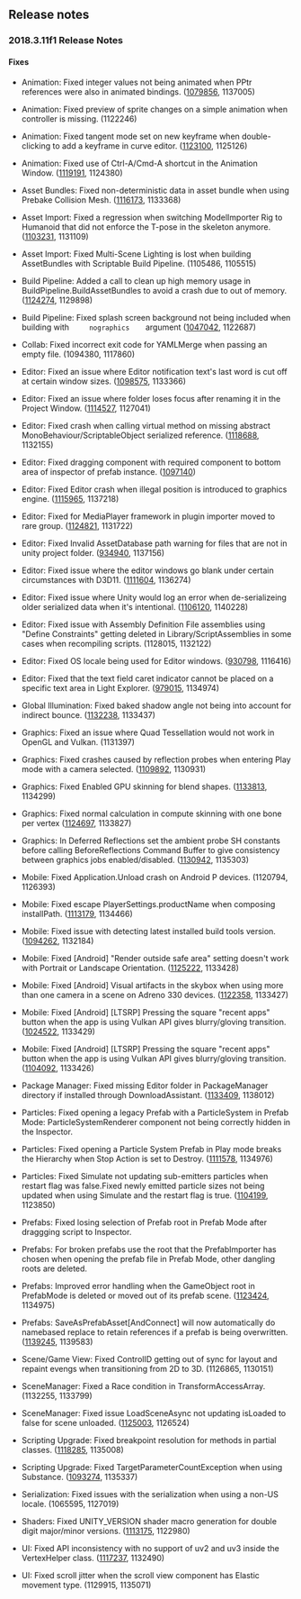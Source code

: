 ## Release notes

### 2018.3.11f1 Release Notes

#### Fixes

-   Animation: Fixed integer values not being animated when PPtr references were also in animated bindings. ([1079856](https://issuetracker.unity3d.com/issues/the-sorting-orders-of-animated-skinnedmeshrenderers-are-not-animated-in-play-mode), 1137005)

-   Animation: Fixed preview of sprite changes on a simple animation when controller is missing. (1122246)

-   Animation: Fixed tangent mode set on new keyframe when double-clicking to add a keyframe in curve editor. ([1123100](https://issuetracker.unity3d.com/issues/incorrect-default-interpolation-type-when-using-double-click-to-create-a-key), 1125126)

-   Animation: Fixed use of Ctrl-A/Cmd-A shortcut in the Animation Window. ([1119191](https://issuetracker.unity3d.com/issues/animation-nodes-are-not-selected-when-clicking-ctrl-plus-a), 1124380)

-   Asset Bundles: Fixed non-deterministic data in asset bundle when using Prebake Collision Mesh. ([1116173](https://issuetracker.unity3d.com/issues/when-prebake-collision-mesh-option-is-on-assetbundle-is-built-differently-each-time-we-rebuild-the-same-project), 1133368)

-   Asset Import: Fixed a regression when switching ModelImporter Rig to Humanoid that did not enforce the T-pose in the skeleton anymore. ([1103231](https://issuetracker.unity3d.com/issues/3d-model-in-animation-gets-modified-when-play-mode-is-entered), 1131109)

-   Asset Import: Fixed Multi-Scene Lighting is lost when building AssetBundles with Scriptable Build Pipeline. (1105486, 1105515)

-   Build Pipeline: Added a call to clean up high memory usage in BuildPipeline.BuildAssetBundles to avoid a crash due to out of memory. ([1124274](https://issuetracker.unity3d.com/issues/assetbundles-memory-does-not-get-cleared-during-the-assetbundle-build-process), 1129898)

-   Build Pipeline: Fixed splash screen background not being included when building with`      nographics     `argument ([1047042](https://issuetracker.unity3d.com/issues/splash-background-is-not-visible-when-android-game-is-built-in-batchmode), 1122687)

-   Collab: Fixed incorrect exit code for YAMLMerge when passing an empty file. (1094380, 1117860)

-   Editor: Fixed an issue where Editor notification text\'s last word is cut off at certain window sizes. ([1098575](https://issuetracker.unity3d.com/issues/editor-notification-texts-last-word-is-cut-off-at-certain-window-sizes), 1133366)

-   Editor: Fixed an issue where folder loses focus after renaming it in the Project Window. ([1114527](https://issuetracker.unity3d.com/issues/folder-looses-focus-after-renaming-it-in-the-project-window), 1127041)

-   Editor: Fixed crash when calling virtual method on missing abstract MonoBehaviour/ScriptableObject serialized reference. ([1118688](https://issuetracker.unity3d.com/issues/crash-on-mono-jit-code-when-calling-virtual-protected-void), 1132155)

-   Editor: Fixed dragging component with required component to bottom area of inspector of prefab instance. ([1097140](https://issuetracker.unity3d.com/issues/improved-prefabs-script-with-required-component-cannot-be-added-to-prefab-instance-via-inspector))

-   Editor: Fixed Editor crash when illegal position is introduced to graphics engine. ([1115965](https://issuetracker.unity3d.com/issues/editor-crashes-on-cullcasterscommon-when-you-walk-off-the-edge-in-a-play-mode), 1137218)

-   Editor: Fixed for MediaPlayer framework in plugin importer moved to rare group. ([1124821](https://issuetracker.unity3d.com/issues/ios-the-build-process-fails-within-xcode-with-a-linker-error-because-unity-does-not-add-the-mediaplayer-framework), 1131722)

-   Editor: Fixed Invalid AssetDatabase path warning for files that are not in unity project folder. ([934940](https://issuetracker.unity3d.com/issues/perforce-invalid-assetdatabase-path-warnings-when-files-outside-of-perforce-are-checked-out), 1137156)

-   Editor: Fixed issue where the editor windows go blank under certain circumstances with D3D11. ([1111604](https://issuetracker.unity3d.com/issues/editor-goes-blank-when-setting-cameras-clear-flags-to-depth-only-or-dont-clear), 1136274)

-   Editor: Fixed issue where Unity would log an error when de-serializeing older serialized data when it\'s intentional. ([1106120](https://issuetracker.unity3d.com/issues/asset-importer-projectsettings-dot-asset-type-mismatch-exception-thrown-when-importing-a-project-from-asset-store-or-collab), 1140228)

-   Editor: Fixed issue with Assembly Definition File assemblies using \"Define Constraints\" getting deleted in Library/ScriptAssemblies in some cases when recompiling scripts. (1128015, 1132122)

-   Editor: Fixed OS locale being used for Editor windows. ([930798](https://issuetracker.unity3d.com/issues/windows-editor-uses-os-locale-settings-i-dot-e-commas-instead-of-dots-in-float-inspector-fields-with-experimental-net-4-dot-6), 1116416)

-   Editor: Fixed that the text field caret indicator cannot be placed on a specific text area in Light Explorer. ([979015](https://issuetracker.unity3d.com/issues/ui-cursor-cannot-be-focused-on-a-certain-place-in-the-field-after-clicking-on-it-in-the-light-explorer-window), 1134974)

-   Global Illumination: Fixed baked shadow angle not being into account for indirect bounce. ([1132238](https://issuetracker.unity3d.com/issues/cpu-plm-strange-sampling-artifacts-are-visible-in-monuments-and-obelisks-scene), 1133437)

-   Graphics: Fixed an issue where Quad Tessellation would not work in OpenGL and Vulkan. (1131397)

-   Graphics: Fixed crashes caused by reflection probes when entering Play mode with a camera selected. ([1109892](https://issuetracker.unity3d.com/issues/unity-crashes-on-transform-gettransformaccess-when-entering-play-mode-with-the-main-camera-selected-in-the-hierarchy), 1130931)

-   Graphics: Fixed Enabled GPU skinning for blend shapes. ([1133813](https://issuetracker.unity3d.com/issues/metal-using-models-with-blend-shapes-causes-the-skinning-to-happen-on-the-cpu-instead-of-the-gpu), 1134299)

-   Graphics: Fixed normal calculation in compute skinning with one bone per vertex ([1124697](https://issuetracker.unity3d.com/issues/1-bone-blend-weights-mesh-normals-have-unexpected-shadows-when-gpu-skinning-star-is-enabled), 1133827)

-   Graphics: In Deferred Reflections set the ambient probe SH constants before calling BeforeReflections Command Buffer to give consistency between graphics jobs enabled/disabled. ([1130942](https://issuetracker.unity3d.com/issues/global-snow-asset-is-rendered-darker-in-a-player-build-when-graphic-jobs-experimental-is-enabled), 1135303)

-   Mobile: Fixed Application.Unload crash on Android P devices. (1120794, 1126393)

-   Mobile: Fixed escape PlayerSettings.productName when composing installPath. ([1113179](https://issuetracker.unity3d.com/issues/build-and-run-fails-and-throws-an-incorect-path-error-when-the-projects-product-name-includes-a-colon), 1134466)

-   Mobile: Fixed issue with detecting latest installed build tools version. ([1094262](https://issuetracker.unity3d.com/issues/android-update-android-sdk-button-doesnt-update-it-when-clicked-in-popup-provided-because-of-outdated-android-sdk), 1132184)

-   Mobile: Fixed \[Android\] \"Render outside safe area\" setting doesn\'t work with Portrait or Landscape Orientation. ([1125222](https://issuetracker.unity3d.com/issues/android-render-outside-safe-area-setting-doesnt-work-with-portrait-or-landscape-orientation), 1133428)

-   Mobile: Fixed \[Android\] Visual artifacts in the skybox when using more than one camera in a scene on Adreno 330 devices. ([1122358](https://issuetracker.unity3d.com/issues/android-visual-artifacts-in-the-skybox-when-using-more-than-one-camera-in-a-scene-on-adreno-330-devices), 1133427)

-   Mobile: Fixed \[Android\] \[LTSRP\] Pressing the square \"recent apps\" button when the app is using Vulkan API gives blurry/gloving transition. ([1024522](https://issuetracker.unity3d.com/issues/android-ltsrp-pressing-the-square-recent-apps-button-when-the-app-is-using-vulkan-api-gives-blurry-slash-gloving-transition), 1133429)

-   Mobile: Fixed \[Android\] \[LTSRP\] Pressing the square \"recent apps\" button when the app is using Vulkan API gives blurry/gloving transition. ([1104092](https://issuetracker.unity3d.com/issues/android-preserve-framebuffer-alpha-flag-always-shows-the-phone-background), 1133426)

-   Package Manager: Fixed missing Editor folder in PackageManager directory if installed through DownloadAssistant. ([1133409](https://issuetracker.unity3d.com/issues/linux-missing-editor-folder-in-packagemanager-directory), 1138012)

-   Particles: Fixed opening a legacy Prefab with a ParticleSystem in Prefab Mode: ParticleSystemRenderer component not being correctly hidden in the Inspector.

-   Particles: Fixed opening a Particle System Prefab in Play mode breaks the Hierarchy when Stop Action is set to Destroy. ([1111578](https://issuetracker.unity3d.com/issues/opening-particle-system-prefab-in-play-mode-breaks-the-hierarchy-when-stop-action-is-set-to-destroy), 1134976)

-   Particles: Fixed Simulate not updating sub-emitters particles when restart flag was false.Fixed newly emitted particle sizes not being updated when using Simulate and the restart flag is true. ([1104199](https://issuetracker.unity3d.com/issues/sub-emitter-particles-dont-spawn-when-activated-through-a-control-track-in-timeline), 1123850)

-   Prefabs: Fixed losing selection of Prefab root in Prefab Mode after draggging script to Inspector.

-   Prefabs: For broken prefabs use the root that the PrefabImporter has chosen when opening the prefab file in Prefab Mode, other dangling roots are deleted.

-   Prefabs: Improved error handling when the GameObject root in PrefabMode is deleted or moved out of its prefab scene. ([1123424](https://issuetracker.unity3d.com/issues/prefab-disappears-from-prefab-mode-when-setting-prefab-parent-with-gameobject-dot-find), 1134975)

-   Prefabs: SaveAsPrefabAsset\[AndConnect\] will now automatically do namebased replace to retain references if a prefab is being overwritten. ([1139245](https://issuetracker.unity3d.com/issues/references-to-prefab-lost-after-overwriting), 1139583)

-   Scene/Game View: Fixed ControlID getting out of sync for layout and repaint evengs when transitioning from 2D to 3D. (1126865, 1130151)

-   SceneManager: Fixed a Race condition in TransformAccessArray. (1132255, 1133799)

-   SceneManager: Fixed issue LoadSceneAsync not updating isLoaded to false for scene unloaded. ([1125003](https://issuetracker.unity3d.com/issues/scenemanager-dot-sceneunloaded-callback-still-returns-scene-dot-isloaded-equals-equals-true), 1126524)

-   Scripting Upgrade: Fixed breakpoint resolution for methods in partial classes. ([1118285](https://issuetracker.unity3d.com/issues/unable-to-find-a-corresponding-location-while-using-partial-classes-slash-methods-when-debugging), 1135008)

-   Scripting Upgrade: Fixed TargetParameterCountException when using Substance. ([1093274](https://issuetracker.unity3d.com/issues/targetparametercountexception-errors-are-thrown-after-importing-substance-in-unity-asset), 1135337)

-   Serialization: Fixed issues with the serialization when using a non-US locale. (1065595, 1127019)

-   Shaders: Fixed UNITY_VERSION shader macro generation for double digit major/minor versions. ([1113175](https://issuetracker.unity3d.com/issues/unity-version-shader-macro-returns-wrong-value-for-two-digit-minor-version-number), 1122980)

-   UI: Fixed API inconsistency with no support of uv2 and uv3 inside the VertexHelper class. ([1117237](https://issuetracker.unity3d.com/issues/helper-methods-in-vertexhelper-are-not-updated-to-accept-uv2-and-uv3), 1132490)

-   UI: Fixed scroll jitter when the scroll view component has Elastic movement type. (1129915, 1135071)
